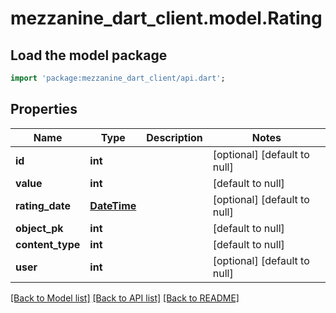 # mezzanine_dart_client.model.Rating

## Load the model package
```dart
import 'package:mezzanine_dart_client/api.dart';
```

## Properties
Name | Type | Description | Notes
------------ | ------------- | ------------- | -------------
**id** | **int** |  | [optional] [default to null]
**value** | **int** |  | [default to null]
**rating_date** | [**DateTime**](DateTime.md) |  | [optional] [default to null]
**object_pk** | **int** |  | [default to null]
**content_type** | **int** |  | [default to null]
**user** | **int** |  | [optional] [default to null]

[[Back to Model list]](../README.md#documentation-for-models) [[Back to API list]](../README.md#documentation-for-api-endpoints) [[Back to README]](../README.md)



